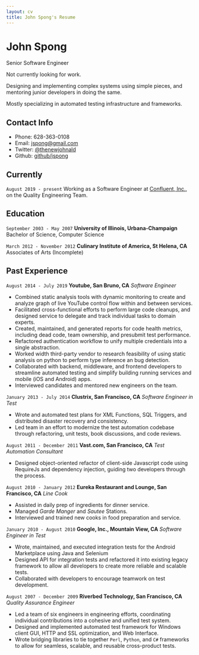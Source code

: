 ```yaml
---
layout: cv
title: John Spong's Resume
---
```


<!---
Using the wonderful layout from https://github.com/elipapa/markdown-cv/
-->

# John Spong

Senior Software Engineer

Not currently looking for work.

Designing and implementing complex systems using simple pieces,
and mentoring junior developers in doing the same.

Mostly specializing in automated testing infrastructure and frameworks.

## Contact Info

* Phone:       628-363-0108
* Email:       jspong@gmail.com
* Twitter:     [@thenewjohnald](https://twitter.com/thenewjohnald)
* Github:      [github/jspong](https://github.com/jspong)

## Currently

`August 2019 - present`
Working as a Software Engineer at
[Confluent, Inc.,](https://confluent.io) on the
Quality Engineering Team.

## Education

`September 2003 - May 2007`
__University of Illinois, Urbana-Champaign__
Bachelor of Science, Computer Science

`March 2012 - November 2012`
__Culinary Institute of America, St Helena, CA__
Associates of Arts (Incomplete)

## Past Experience

`August 2014 - July 2019`
__Youtube, San Bruno, CA__
*Software Engineer*

* Combined static analysis tools with dynamic monitoring to create and
  analyze graph of live YouTube control flow within and between services.
* Facilitated cross-functional efforts to perform large code cleanups,
  and designed service to delegate and track individual tasks to domain
  experts.
* Created, maintained, and generated reports for code health metrics,
  including dead code, team ownership, and presubmit test performance.
* Refactored authentication workflow to unify multiple credentials into
  a single abstraction.
* Worked width third-party vendor to research feasibility of using static
  analysis on python to perform type inference an bug detection.
* Collaborated with backend, middleware, and frontend developers to
  streamline automated testing and simplify building running services
  and mobile (iOS and Android) apps.
* Interviewed candidates and mentored new engineers on the team.

`January 2013 - July 2014`
__Clustrix, San Francisco, CA__
*Software Engineer in Test*

* Wrote and automated test plans for XML Functions, SQL Triggers, and
  distributed disaster recovery and consistency.
* Led team in an effort to modernize the test automation codebase through
  refactoring, unit tests, book discussions, and code reviews.

`August 2011 - December 2011`
__Vast.com, San Francisco, CA__
*Test Automation Consultant*

* Designed object-oriented refactor of client-side Javascript code using
  RequireJs and dependency injection, guiding two developers through the
  process.

`August 2010 - January 2012`
__Eureka Restaurant and Lounge, San Francisco, CA__
*Line Cook*

* Assisted in daily prep of ingredients for dinner service.
* Managed _Garde Manger_ and _Sautee_ Stations.
* Interviewed and trained new cooks in food preparation and service.

`January 2010 - August 2010`
__Google, Inc., Mountain View, CA__
*Software Engineer in Test*

* Wrote, maintained, and executed integration tests for the Android
  Marketplace using Java and Selenium
* Designed API for integration tests and refactored it into existing
  legacy framework to allow all developers to create more reliable and
  scalable tests.
* Collaborated with developers to encourage teamwork on test development.

`August 2007 - December 2009`
__Riverbed Technology, San Francisco, CA__
*Quality Assurance Engineer*

* Led a team of six engineers in engineering efforts, coordinating
  individual contributions into a cohesive and unified test system.
* Designed and implemented automated test framework for Windows client GUI,
  HTTP and SSL optimization, and Web Interface.
* Wrote bridging libraries to tie together `Perl`, `Python`, and `C#`
  frameworks to allow for seamless, scalable, and reusable cross-product
  tests.


